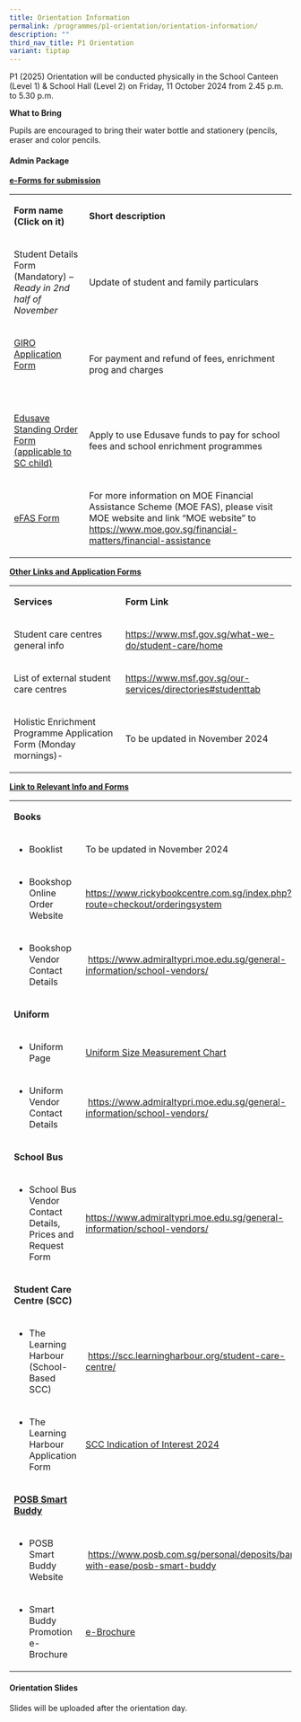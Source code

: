 ```yaml
---
title: Orientation Information
permalink: /programmes/p1-orientation/orientation-information/
description: ""
third_nav_title: P1 Orientation
variant: tiptap
---
```

<p>P1 (2025) Orientation will be conducted physically in the School Canteen
(Level 1) &amp; School Hall (Level 2) on Friday, 11 October 2024 from 2.45
p.m. to 5.30 p.m.</p>
<p><strong>What to Bring</strong>
</p>
<p>Pupils are encouraged to bring their water bottle and stationery (pencils,
eraser and color pencils.</p>
<h4>Admin Package</h4>
<p><strong><u>e-Forms for submission</u></strong>
</p>
<table style="minWidth: 50px">
<colgroup>
<col>
<col>
</colgroup>
<tbody>
<tr>
<td rowspan="1" colspan="1">
<p><strong>Form name (Click on it)</strong>
</p>
</td>
<td rowspan="1" colspan="1">
<p><strong>Short description</strong>
</p>
</td>
</tr>
<tr>
<td rowspan="1" colspan="1">
<p>Student Details Form
<br>(Mandatory) – <em>Ready in 2nd half of November</em>
</p>
</td>
<td rowspan="1" colspan="1">
<p>Update of student and family particulars</p>
</td>
</tr>
<tr>
<td rowspan="1" colspan="1">
<p><a href="https://www.moe.gov.sg/financial-matters/fees/egiro/" rel="noopener noreferrer nofollow" target="_blank">GIRO Application Form</a>
</p>
<p>&nbsp;</p>
</td>
<td rowspan="1" colspan="1">
<p>For payment and refund of fees, enrichment prog and charges</p>
</td>
</tr>
<tr>
<td rowspan="1" colspan="1">
<p><a href="https://form.gov.sg/5be24a1bb3f842000fdc4e59" rel="noopener noreferrer nofollow" target="_blank">Edusave Standing Order Form (applicable to SC child)</a>
</p>
</td>
<td rowspan="1" colspan="1">
<p>Apply to use Edusave funds to pay for school fees and school enrichment
programmes</p>
</td>
</tr>
<tr>
<td rowspan="1" colspan="1">
<p><a href="https://form.gov.sg/64ffd4442bf4c8001218b146" rel="noopener nofollow" target="_blank">eFAS Form</a>
</p>
</td>
<td rowspan="1" colspan="1">
<p>For more information on MOE Financial Assistance Scheme (MOE FAS), please
visit MOE website and link “MOE website” to <a href="https://www.moe.gov.sg/financial-matters/financial-assistance" rel="noopener noreferrer nofollow" target="_blank">https://www.moe.gov.sg/financial-matters/financial-assistance</a>
</p>
</td>
</tr>
</tbody>
</table>
<p><strong><u>Other Links and Application Forms</u></strong>
</p>
<table style="minWidth: 50px">
<colgroup>
<col>
<col>
</colgroup>
<tbody>
<tr>
<td rowspan="1" colspan="1">
<p><strong>Services</strong>
</p>
</td>
<td rowspan="1" colspan="1">
<p><strong>Form Link</strong>
</p>
</td>
</tr>
<tr>
<td rowspan="1" colspan="1">
<p>Student care centres general info</p>
</td>
<td rowspan="1" colspan="1">
<p><a href="https://www.msf.gov.sg/what-we-do/student-care/home" rel="noopener noreferrer nofollow" target="_blank">https://www.msf.gov.sg/what-we-do/student-care/home</a>
</p>
</td>
</tr>
<tr>
<td rowspan="1" colspan="1">
<p>List of external student care centres</p>
</td>
<td rowspan="1" colspan="1">
<p><a href="https://www.msf.gov.sg/our-services/directories#studenttab" rel="noopener noreferrer nofollow" target="_blank">https://www.msf.gov.sg/our-services/directories#studenttab</a>
</p>
</td>
</tr>
<tr>
<td rowspan="1" colspan="1">
<p>Holistic Enrichment Programme Application Form (Monday mornings)-</p>
</td>
<td rowspan="1" colspan="1">
<p>To be updated in November 2024</p>
</td>
</tr>
</tbody>
</table>
<p><strong><u>Link to Relevant Info and Forms</u></strong>
</p>
<table style="minWidth: 50px">
<colgroup>
<col>
<col>
</colgroup>
<tbody>
<tr>
<td rowspan="1" colspan="1">
<p><strong>Books</strong>
</p>
</td>
<td rowspan="1" colspan="1">
<p>&nbsp;</p>
</td>
</tr>
<tr>
<td rowspan="1" colspan="1">
<ul data-tight="true" class="tight">
<li>
<p>Booklist</p>
</li>
</ul>
</td>
<td rowspan="1" colspan="1">
<p>To be updated in November 2024</p>
</td>
</tr>
<tr>
<td rowspan="1" colspan="1">
<ul data-tight="true" class="tight">
<li>
<p>Bookshop Online Order Website</p>
</li>
</ul>
</td>
<td rowspan="1" colspan="1">
<p><a href="https://www.rickybookcentre.com.sg/index.php?route=checkout/orderingsystem" rel="noopener noreferrer nofollow" target="_blank">https://www.rickybookcentre.com.sg/index.php?route=checkout/orderingsystem</a>
</p>
</td>
</tr>
<tr>
<td rowspan="1" colspan="1">
<ul data-tight="true" class="tight">
<li>
<p>Bookshop Vendor Contact Details</p>
</li>
</ul>
</td>
<td rowspan="1" colspan="1">
<p>&nbsp;<a href="https://www.admiraltypri.moe.edu.sg/general-information/school-vendors/" rel="noopener noreferrer nofollow" target="_blank">https://www.admiraltypri.moe.edu.sg/general-information/school-vendors/</a>
</p>
</td>
</tr>
<tr>
<td rowspan="1" colspan="1">
<p><strong>Uniform</strong>
</p>
</td>
<td rowspan="1" colspan="1">
<p></p>
</td>
</tr>
<tr>
<td rowspan="1" colspan="1">
<ul data-tight="true" class="tight">
<li>
<p>Uniform Page</p>
</li>
</ul>
</td>
<td rowspan="1" colspan="1">
<p><a href="https://www.euniforms.com.sg/shop/uniform-size-measurement-chart/" rel="noopener nofollow" target="_blank">Uniform Size Measurement Chart</a>
</p>
</td>
</tr>
<tr>
<td rowspan="1" colspan="1">
<ul data-tight="true" class="tight">
<li>
<p>Uniform Vendor Contact Details</p>
</li>
</ul>
</td>
<td rowspan="1" colspan="1">
<p>&nbsp;<a href="https://www.admiraltypri.moe.edu.sg/general-information/school-vendors/" rel="noopener noreferrer nofollow" target="_blank">https://www.admiraltypri.moe.edu.sg/general-information/school-vendors/</a>
</p>
</td>
</tr>
<tr>
<td rowspan="1" colspan="1">
<p><strong>School Bus</strong>
</p>
</td>
<td rowspan="1" colspan="1">
<p></p>
</td>
</tr>
<tr>
<td rowspan="1" colspan="1">
<ul data-tight="true" class="tight">
<li>
<p>School Bus Vendor Contact Details, Prices and Request Form</p>
</li>
</ul>
</td>
<td rowspan="1" colspan="1">
<p><a href="https://www.admiraltypri.moe.edu.sg/general-information/school-vendors/" rel="noopener noreferrer nofollow" target="_blank">https://www.admiraltypri.moe.edu.sg/general-information/school-vendors/</a>
</p>
</td>
</tr>
<tr>
<td rowspan="1" colspan="1">
<p><strong>Student Care Centre (SCC)</strong>
</p>
</td>
<td rowspan="1" colspan="1">
<p></p>
</td>
</tr>
<tr>
<td rowspan="1" colspan="1">
<ul data-tight="true" class="tight">
<li>
<p>The Learning Harbour (School-Based SCC)</p>
</li>
</ul>
</td>
<td rowspan="1" colspan="1">
<p>&nbsp;<a href="https://scc.learningharbour.org/student-care-centre/" rel="noopener noreferrer nofollow" target="_blank">https://scc.learningharbour.org/student-care-centre/</a>
</p>
</td>
</tr>
<tr>
<td rowspan="1" colspan="1">
<ul data-tight="true" class="tight">
<li>
<p>The Learning Harbour Application Form</p>
</li>
</ul>
</td>
<td rowspan="1" colspan="1">
<p><a href="/files/GO PDF/Indication_of_Interest_2025.pdf" rel="noopener noreferrer nofollow" target="_blank">SCC Indication of Interest 2024</a>
</p>
</td>
</tr>
<tr>
<td rowspan="1" colspan="1">
<p><strong><u>POSB Smart Buddy</u></strong>
</p>
</td>
<td rowspan="1" colspan="1">
<p>&nbsp;</p>
</td>
</tr>
<tr>
<td rowspan="1" colspan="1">
<ul data-tight="true" class="tight">
<li>
<p>POSB Smart Buddy Website</p>
</li>
</ul>
</td>
<td rowspan="1" colspan="1">
<p>&nbsp;<a href="https://www.posb.com.sg/personal/deposits/bank-with-ease/posb-smart-buddy" rel="noopener noreferrer nofollow" target="_blank">https://www.posb.com.sg/personal/deposits/bank-with-ease/posb-smart-buddy</a>
</p>
</td>
</tr>
<tr>
<td rowspan="1" colspan="1">
<ul data-tight="true" class="tight">
<li>
<p>Smart Buddy Promotion e-Brochure</p>
</li>
</ul>
</td>
<td rowspan="1" colspan="1">
<p><a href="/files/GO%20PDF/smart%20buddy%20promotion%20e-brochure.pdf" rel="noopener noreferrer nofollow" target="_blank">e-Brochure</a>
</p>
</td>
</tr>
</tbody>
</table>
<h4>Orientation Slides</h4>
<p>Slides will be uploaded after the orientation day.</p>
<p></p>